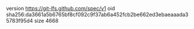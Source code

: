 version https://git-lfs.github.com/spec/v1
oid sha256:da3661a5b6765bf8cf092c9f37ab6a452fcb2be662ed3ebaeaaada35783f95d4
size 4668
